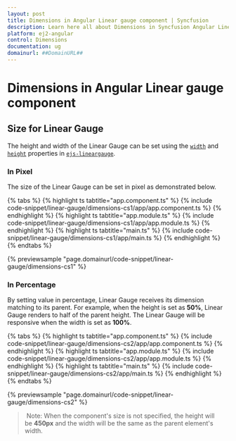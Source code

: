```yaml
---
layout: post
title: Dimensions in Angular Linear gauge component | Syncfusion
description: Learn here all about Dimensions in Syncfusion Angular Linear gauge component of Syncfusion Essential JS 2 and more.
platform: ej2-angular
control: Dimensions 
documentation: ug
domainurl: ##DomainURL##
---
```


# Dimensions in Angular Linear gauge component

<!-- markdownlint-disable MD013 -->

## Size for Linear Gauge

The height and width of the Linear Gauge can be set using the [`width`](https://ej2.syncfusion.com/angular/documentation/api/linear-gauge/#width) and [`height`](https://ej2.syncfusion.com/angular/documentation/api/linear-gauge/#height) properties in [`ejs-lineargauge`](https://ej2.syncfusion.com/angular/documentation/api/linear-gauge/).

### In Pixel

<!-- markdownlint-disable MD036 -->

The size of the Linear Gauge can be set in pixel as demonstrated below.

{% tabs %}
{% highlight ts tabtitle="app.component.ts" %}
{% include code-snippet/linear-gauge/dimensions-cs1/app/app.component.ts %}
{% endhighlight %}
{% highlight ts tabtitle="app.module.ts" %}
{% include code-snippet/linear-gauge/dimensions-cs1/app/app.module.ts %}
{% endhighlight %}
{% highlight ts tabtitle="main.ts" %}
{% include code-snippet/linear-gauge/dimensions-cs1/app/main.ts %}
{% endhighlight %}
{% endtabs %}
  
{% previewsample "page.domainurl/code-snippet/linear-gauge/dimensions-cs1" %}

### In Percentage

By setting value in percentage, Linear Gauge receives its dimension matching to its parent. For example, when the height is set as **50%**, Linear Gauge renders to half of the parent height. The Linear Gauge will be responsive when the width is set as **100%**.

{% tabs %}
{% highlight ts tabtitle="app.component.ts" %}
{% include code-snippet/linear-gauge/dimensions-cs2/app/app.component.ts %}
{% endhighlight %}
{% highlight ts tabtitle="app.module.ts" %}
{% include code-snippet/linear-gauge/dimensions-cs2/app/app.module.ts %}
{% endhighlight %}
{% highlight ts tabtitle="main.ts" %}
{% include code-snippet/linear-gauge/dimensions-cs2/app/main.ts %}
{% endhighlight %}
{% endtabs %}
  
{% previewsample "page.domainurl/code-snippet/linear-gauge/dimensions-cs2" %}

> Note: When the component's size is not specified, the height will be **450px** and the width will be the same as the parent element's width.
